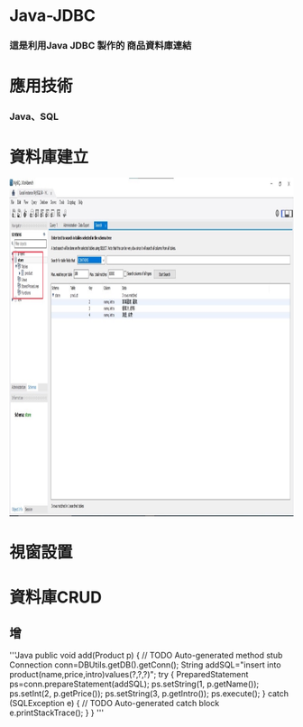 # Java-JDBC
### 這是利用Java JDBC 製作的 商品資料庫連結
# 應用技術
### Java、SQL

# 資料庫建立
<img src="https://github.com/s1063724/Java-JDBC/blob/main/image/database.jpg" width="1000" height="600">

# 視窗設置

# 資料庫CRUD
## 增
'''Java
public void add(Product p) {
		// TODO Auto-generated method stub
		Connection conn=DBUtils.getDB().getConn();
		String addSQL="insert into product(name,price,intro)values(?,?,?)";
		try {
			PreparedStatement ps=conn.prepareStatement(addSQL);
			ps.setString(1, p.getName());
			ps.setInt(2, p.getPrice());
			ps.setString(3, p.getIntro());
			ps.execute();
		} catch (SQLException e) {
			// TODO Auto-generated catch block
			e.printStackTrace();
		}
	}
'''

